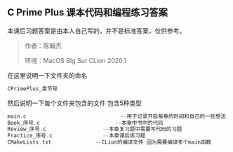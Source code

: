## C Prime Plus 课本代码和编程练习答案

本课后习题答案是由本人自己写的，并不是标准答案，仅供参考。

> 作者：陈翰杰
>
> 环境：MacOS BIg Sur CLion 2020.1

在这里说明一下文件夹的命名

```c
CPrimePlus_章节号
```

然后说明一下每个文件夹包含的文件 包含5种类型

```c
main.c								--用于记录开启每章的时间和自己的一些想法
Book_序号.c						 --本章中书中的代码
Review_序号.c					 --本章复习题中需要写代码的习题
Practice_序号.c				 --本章课后练习题
CMakeLists.txt				--CLion的编译文件 因为需要编译多个main函数
```



